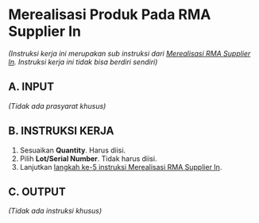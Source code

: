 # Merealisasi Produk Pada RMA Supplier In

*(Instruksi kerja ini merupakan sub instruksi dari [Merealisasi RMA Supplier In](./transfer.md). Instruksi kerja ini tidak bisa berdiri sendiri)*

## A. INPUT

*(Tidak ada prasyarat khusus)*

## B. INSTRUKSI KERJA

1. Sesuaikan **Quantity**. Harus diisi.
2. Pilih **Lot/Serial Number**. Tidak harus diisi.
3. Lanjutkan [langkah ke-5 instruksi Merealisasi RMA Supplier In](./transfer.md#l5).

## C. OUTPUT

*(Tidak ada instruksi khusus)*
